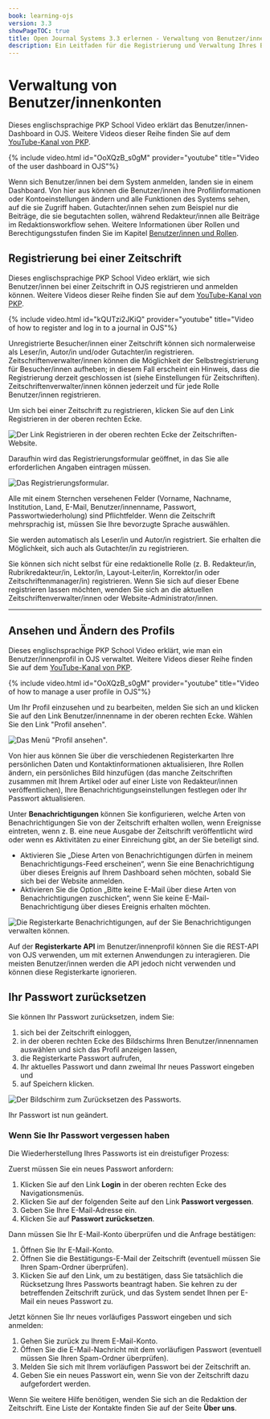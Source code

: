```yaml
---
book: learning-ojs
version: 3.3
showPageTOC: true
title: Open Journal Systems 3.3 erlernen - Verwaltung von Benutzer/innenkonten
description: Ein Leitfaden für die Registrierung und Verwaltung Ihres Benutzer/innenkontos bei Open Journal Systems (OJS).
---
```


# Verwaltung von Benutzer/innenkonten

Dieses englischsprachige PKP School Video erklärt das Benutzer/innen-Dashboard in OJS. Weitere Videos dieser Reihe finden Sie auf dem [YouTube-Kanal von PKP](https://www.youtube.com/playlist?list=PLg358gdRUrDVTXpuGXiMgETgnIouWoWaY).

{% include video.html id="OoXQzB_s0gM" provider="youtube" title="Video of the user dashboard in OJS"%}

Wenn sich Benutzer/innen bei dem System anmelden, landen sie in einem Dashboard. Von hier aus können die Benutzer/innen ihre Profilinformationen oder Kontoeinstellungen ändern und alle Funktionen des Systems sehen, auf die sie Zugriff haben. Gutachter/innen sehen zum Beispiel nur die Beiträge, die sie begutachten sollen, während Redakteur/innen alle Beiträge im Redaktionsworkflow sehen. Weitere Informationen über Rollen und Berechtigungsstufen finden Sie im Kapitel [Benutzer/innen und Rollen](./users-and-roles.md).

## Registrierung bei einer Zeitschrift

Dieses englischsprachige PKP School Video erklärt, wie sich Benutzer/innen bei einer Zeitschrift in OJS registrieren und anmelden können. Weitere Videos dieser Reihe finden Sie auf dem [YouTube-Kanal von PKP](https://www.youtube.com/playlist?list=PLg358gdRUrDVTXpuGXiMgETgnIouWoWaY).

{% include video.html id="kQUTzi2JKiQ" provider="youtube" title="Video of how to register and log in to a journal in OJS"%}

Unregistrierte Besucher/innen einer Zeitschrift können sich normalerweise als Leser/in, Autor/in und/oder Gutachter/in registrieren. Zeitschriftenverwalter/innen können die Möglichkeit der Selbstregistrierung für Besucher/innen aufheben; in diesem Fall erscheint ein Hinweis, dass die Registrierung derzeit geschlossen ist (siehe Einstellungen für Zeitschriften). Zeitschriftenverwalter/innen können jederzeit und für jede Rolle Benutzer/innen registrieren.

Um sich bei einer Zeitschrift zu registrieren, klicken Sie auf den Link Registrieren in der oberen rechten Ecke.

![Der Link Registrieren in der oberen rechten Ecke der Zeitschriften-Website.](./assets/learning-ojs-3-registration.png)

Daraufhin wird das Registrierungsformular geöffnet, in das Sie alle erforderlichen Angaben eintragen müssen.

![Das Registrierungsformular.](./assets/learning-ojs-3-registration-form.png)

Alle mit einem Sternchen versehenen Felder (Vorname, Nachname, Institution, Land, E-Mail, Benutzer/innenname, Passwort, Passwortwiederholung) sind Pflichtfelder. Wenn die Zeitschrift mehrsprachig ist, müssen Sie Ihre bevorzugte Sprache auswählen.

Sie werden automatisch als Leser/in und Autor/in registriert. Sie erhalten die Möglichkeit, sich auch als Gutachter/in zu registrieren.

Sie können sich nicht selbst für eine redaktionelle Rolle (z. B. Redakteur/in, Rubrikredakteur/in, Lektor/in, Layout-Leiter/in, Korrektor/in oder Zeitschriftenmanager/in) registrieren. Wenn Sie sich auf dieser Ebene registrieren lassen möchten, wenden Sie sich an die aktuellen Zeitschriftenverwalter/innen oder Website-Administrator/innen.

<hr />

## Ansehen und Ändern des Profils

Dieses englischsprachige PKP School Video erklärt, wie man ein Benutzer/innenprofil in OJS verwaltet. Weitere Videos dieser Reihe finden Sie auf dem [YouTube-Kanal von PKP](https://www.youtube.com/playlist?list=PLg358gdRUrDVTXpuGXiMgETgnIouWoWaY).

{% include video.html id="OoXQzB_s0gM" provider="youtube" title="Video of how to manage a user profile in OJS"%}

Um Ihr Profil einzusehen und zu bearbeiten, melden Sie sich an und klicken Sie auf den Link Benutzer/innenname in der oberen rechten Ecke. Wählen Sie den Link "Profil ansehen".

![Das Menü "Profil ansehen".](./assets/learning-ojs3.3-edit-profile.png)

Von hier aus können Sie über die verschiedenen Registerkarten Ihre persönlichen Daten und Kontaktinformationen aktualisieren, Ihre Rollen ändern, ein persönliches Bild hinzufügen (das manche Zeitschriften zusammen mit Ihrem Artikel oder auf einer Liste von Redakteur/innen veröffentlichen), Ihre Benachrichtigungseinstellungen festlegen oder Ihr Passwort aktualisieren.

Unter **Benachrichtigungen** können Sie konfigurieren, welche Arten von Benachrichtigungen Sie von der Zeitschrift erhalten wollen, wenn Ereignisse eintreten, wenn z. B. eine neue Ausgabe der Zeitschrift veröffentlicht wird oder wenn es Aktivitäten zu einer Einreichung gibt, an der Sie beteiligt sind.

* Aktivieren Sie „Diese Arten von Benachrichtigungen dürfen in meinem Benachrichtigungs-Feed erscheinen“, wenn Sie eine Benachrichtigung über dieses Ereignis auf Ihrem Dashboard sehen möchten, sobald Sie sich bei der Website anmelden.
* Aktivieren Sie die Option „Bitte keine E-Mail über diese Arten von Benachrichtigungen zuschicken“, wenn Sie keine E-Mail-Benachrichtigung über dieses Ereignis erhalten möchten.

![Die Registerkarte Benachrichtigungen, auf der Sie Benachrichtigungen verwalten können.](./assets/learning-ojs-3-user-notifications.png)

Auf der **Registerkarte API** im Benutzer/innenprofil können Sie die REST-API von OJS verwenden, um mit externen Anwendungen zu interagieren.  Die meisten Benutzer/innen werden die API jedoch nicht verwenden und können diese Registerkarte ignorieren.

## Ihr Passwort zurücksetzen

Sie können Ihr Passwort zurücksetzen, indem Sie:

1. sich bei der Zeitschrift einloggen,
2. in der oberen rechten Ecke des Bildschirms Ihren Benutzer/innennamen auswählen und sich das Profil anzeigen lassen,
3. die Registerkarte Passwort aufrufen,
4. Ihr aktuelles Passwort und dann zweimal Ihr neues Passwort eingeben und
5. auf Speichern klicken.

![Der Bildschirm zum Zurücksetzen des Passworts.](./assets/learning-ojs3.1-ed-change-pw.png)

Ihr Passwort ist nun geändert.

### Wenn Sie Ihr Passwort vergessen haben

Die Wiederherstellung Ihres Passworts ist ein dreistufiger Prozess:

Zuerst müssen Sie ein neues Passwort anfordern:

1. Klicken Sie auf den Link **Login** in der oberen rechten Ecke des Navigationsmenüs.
2. Klicken Sie auf der folgenden Seite auf den Link **Passwort vergessen**.
3. Geben Sie Ihre E-Mail-Adresse ein.
4. Klicken Sie auf **Passwort zurücksetzen**.

Dann müssen Sie Ihr E-Mail-Konto überprüfen und die Anfrage bestätigen:

1. Öffnen Sie Ihr E-Mail-Konto.
2. Öffnen Sie die Bestätigungs-E-Mail der Zeitschrift (eventuell müssen Sie Ihren Spam-Ordner überprüfen).
3. Klicken Sie auf den Link, um zu bestätigen, dass Sie tatsächlich die Rücksetzung Ihres Passworts beantragt haben. Sie kehren zu der betreffenden Zeitschrift zurück, und das System sendet Ihnen per E-Mail ein neues Passwort zu.

Jetzt können Sie Ihr neues vorläufiges Passwort eingeben und sich anmelden:

1. Gehen Sie zurück zu Ihrem E-Mail-Konto.
2. Öffnen Sie die E-Mail-Nachricht mit dem vorläufigen Passwort (eventuell müssen Sie Ihren Spam-Ordner überprüfen).
3. Melden Sie sich mit Ihrem vorläufigen Passwort bei der Zeitschrift an.
4. Geben Sie ein neues Passwort ein, wenn Sie von der Zeitschrift dazu aufgefordert werden.

Wenn Sie weitere Hilfe benötigen, wenden Sie sich an die Redaktion der Zeitschrift. Eine Liste der Kontakte finden Sie auf der Seite **Über uns**.

